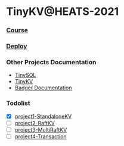 # TinyKV@HEATS-2021

### [Course](./COURSE.md)

### [Deploy](./deploy/DEPLOY.md)

### Other Projects Documentation
* [TinySQL](https://github.com/tidb-incubator/tinysql)
* [TinyKV](https://github.com/tidb-incubator/tinykv)
* [Badger Documentation](https://dgraph.io/docs/badger/get-started/)

### Todolist
- [x] [project1-StandaloneKV](./doc/project1-StandaloneKV.md)
- [ ] [project2-RaftKV](./doc/project2-RaftKV.md)
- [ ] [project3-MultiRaftKV](./doc/project3-MultiRaftKV.md)
- [ ] [project4-Transaction](./doc/project4-Transaction.md)
